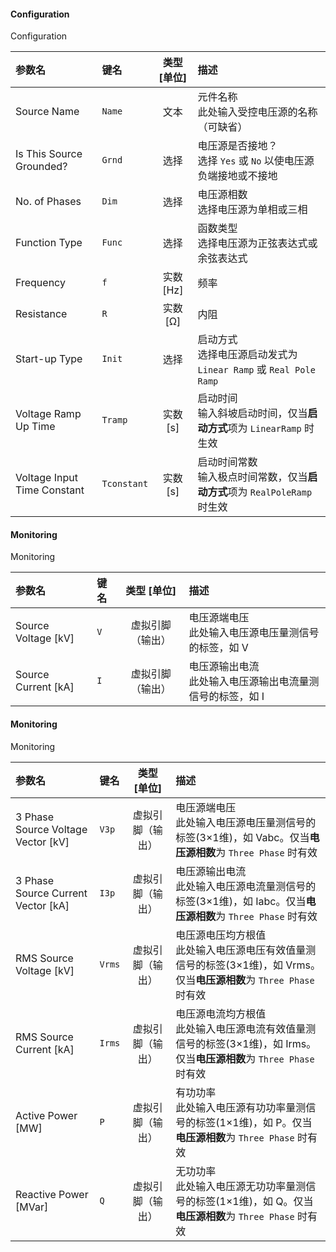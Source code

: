 <!--
DO NOT EDIT THIS FILE DIRECTLY.
This file is generated by tools/comp-docs.js.
All changes will be overwritten by regeneration.
-->

<slot class="model-parameters">

#### Configuration

Configuration

| 参数名 | 键名 | 类型 [单位] | 描述 |
|:------ |:---- |:-----------:|:---- |
| Source Name | `Name` | 文本 | 元件名称<br/>此处输入受控电压源的名称（可缺省） |
| Is This Source Grounded? | `Grnd` | 选择 | 电压源是否接地？<br/> 选择 `Yes` 或 `No` 以使电压源负端接地或不接地 |
| No\. of Phases | `Dim` | 选择 | 电压源相数 <br/> 选择电压源为单相或三相 |
| Function Type | `Func` | 选择 | 函数类型<br/>选择电压源为正弦表达式或余弦表达式 |
| Frequency | `f` | 实数 [Hz] | 频率 |
| Resistance | `R` | 实数 [Ω] | 内阻 |
| Start\-up Type | `Init` | 选择 | 启动方式<br/> 选择电压源启动发式为 `Linear Ramp` 或 `Real Pole Ramp` |
| Voltage Ramp Up Time | `Tramp` | 实数 [s] | 启动时间 <br/> 输入斜坡启动时间，仅当**启动方式**项为 `LinearRamp` 时生效 |
| Voltage Input Time Constant | `Tconstant` | 实数 [s] | 启动时间常数<br/> 输入极点时间常数，仅当**启动方式**项为 `RealPoleRamp` 时生效 |

#### Monitoring

Monitoring

| 参数名 | 键名 | 类型 [单位] | 描述 |
|:------ |:---- |:-----------:|:---- |
| Source Voltage \[kV\] | `V` | 虚拟引脚（输出） | 电压源端电压 <br/> 此处输入电压源电压量测信号的标签，如 V |
| Source Current \[kA\] | `I` | 虚拟引脚（输出） | 电压源输出电流<br/> 此处输入电压源输出电流量测信号的标签，如 I |

#### Monitoring

Monitoring

| 参数名 | 键名 | 类型 [单位] | 描述 |
|:------ |:---- |:-----------:|:---- |
| 3 Phase Source Voltage Vector \[kV\] | `V3p` | 虚拟引脚（输出） | 电压源端电压 <br/> 此处输入电压源电压量测信号的标签(3×1维)，如 Vabc。仅当**电压源相数**为 `Three Phase` 时有效 |
| 3 Phase Source Current Vector \[kA\] | `I3p` | 虚拟引脚（输出） | 电压源输出电流 <br/> 此处输入电压源电流量测信号的标签(3×1维)，如 Iabc。仅当**电压源相数**为 `Three Phase` 时有效 |
| RMS Source Voltage \[kV\] | `Vrms` | 虚拟引脚（输出） | 电压源电压均方根值<br/> 此处输入电压源电压有效值量测信号的标签(3×1维)，如 Vrms。仅当**电压源相数**为 `Three Phase` 时有效 |
| RMS Source Current \[kA\] | `Irms` | 虚拟引脚（输出） | 电压源电流均方根值<br/> 此处输入电压源电流有效值量测信号的标签(3×1维)，如 Irms。仅当**电压源相数**为 `Three Phase` 时有效 |
| Active Power \[MW\] | `P` | 虚拟引脚（输出） | 有功功率<br/> 此处输入电压源有功功率量测信号的标签(1×1维)，如 P。仅当**电压源相数**为 `Three Phase` 时有效 |
| Reactive Power \[MVar\] | `Q` | 虚拟引脚（输出） | 无功功率<br/> 此处输入电压源无功功率量测信号的标签(1×1维)，如 Q。仅当**电压源相数**为 `Three Phase` 时有效 |


</slot>
